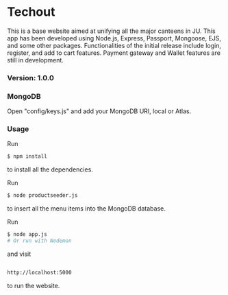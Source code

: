 # Techout 

This is a base website aimed at unifying all the major canteens in JU. This app has been developed using Node.js, Express, Passport, Mongoose, EJS, and some other packages. Functionalities of the initial release include login, register, and add to cart features. Payment gateway and Wallet features are still in development.

### Version: 1.0.0

### MongoDB

Open "config/keys.js" and add your MongoDB URI, local or Atlas.


### Usage
Run 

```sh
$ npm install
```
to install all the dependencies.


Run

```sh
$ node productseeder.js
```
to insert all the menu items into the MongoDB database.


Run
```sh
$ node app.js
# Or run with Nodemon
```
and visit
```sh

http://localhost:5000

```
to run the website.
